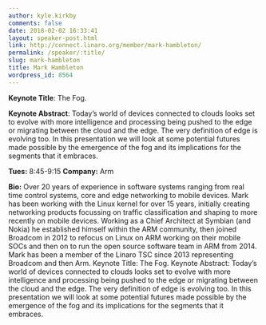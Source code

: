 ```yaml
---
author: kyle.kirkby
comments: false
date: 2018-02-02 16:33:41
layout: speaker-post.html
link: http://connect.linaro.org/member/mark-hambleton/
permalink: /speaker/:title/
slug: mark-hambleton
title: Mark Hambleton
wordpress_id: 8564
---
```


**Keynote Title**: The Fog.

**Keynote Abstract**: Today’s world of devices connected to clouds looks set to evolve with more intelligence and processing being pushed to the edge or migrating between the cloud and the edge. The very definition of edge is evolving too. In this presentation we will look at some potential futures made possible by the emergence of the fog and its implications for the segments that it embraces.

**Tues:** 8:45-9:15
**Company:** Arm

**Bio:** Over 20 years of experience in software systems ranging from real time control systems, core and edge networking to mobile devices. Mark has been working with the Linux kernel for over 15 years, initially creating networking products focussing on traffic classification and shaping to more recently on mobile devices. Working as a Chief Architect at Symbian (and Nokia) he established himself within the ARM community, then joined Broadcom in 2012 to refocus on Linux on ARM working on their mobile SOCs and then on to run the open source software team in ARM from 2014. Mark has been a member of the Linaro TSC since 2013 representing Broadcom and then Arm.
Keynote Title: The Fog.
Keynote Abstract: Today’s world of devices connected to clouds looks set to evolve with more intelligence and processing being pushed to the edge or migrating between the cloud and the edge. The very definition of edge is evolving too. In this presentation we will look at some potential futures made possible by the emergence of the fog and its implications for the segments that it embraces.